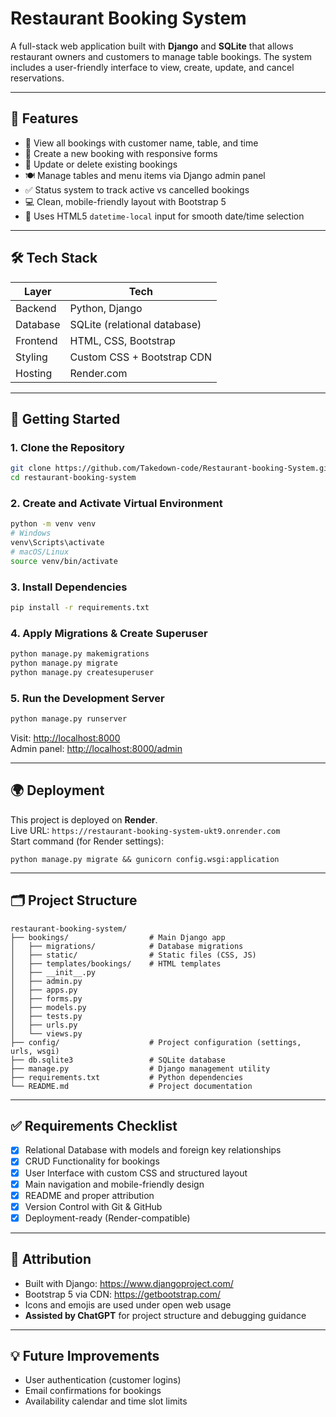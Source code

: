 # Restaurant Booking System

A full-stack web application built with **Django** and **SQLite** that allows restaurant owners and customers to manage table bookings. The system includes a user-friendly interface to view, create, update, and cancel reservations.

---

## 📌 Features

- 📅 View all bookings with customer name, table, and time  
- 📝 Create a new booking with responsive forms  
- 🔁 Update or delete existing bookings  
- 🍽 Manage tables and menu items via Django admin panel  
- ✅ Status system to track active vs cancelled bookings  
- 💻 Clean, mobile-friendly layout with Bootstrap 5  
- 📆 Uses HTML5 `datetime-local` input for smooth date/time selection  

---

## 🛠️ Tech Stack

| Layer     | Tech                          |
|-----------|-------------------------------|
| Backend   | Python, Django                |
| Database  | SQLite (relational database)  |
| Frontend  | HTML, CSS, Bootstrap          |
| Styling   | Custom CSS + Bootstrap CDN    |
| Hosting   | Render.com                    |

---

## 🚀 Getting Started

### 1. Clone the Repository
```bash
git clone https://github.com/Takedown-code/Restaurant-booking-System.git
cd restaurant-booking-system
```

### 2. Create and Activate Virtual Environment
```bash
python -m venv venv
# Windows
venv\Scripts\activate
# macOS/Linux
source venv/bin/activate
```

### 3. Install Dependencies
```bash
pip install -r requirements.txt
```

### 4. Apply Migrations & Create Superuser
```bash
python manage.py makemigrations
python manage.py migrate
python manage.py createsuperuser
```

### 5. Run the Development Server
```bash
python manage.py runserver
```

Visit: [http://localhost:8000](http://localhost:8000)  
Admin panel: [http://localhost:8000/admin](http://localhost:8000/admin)

---

## 🌍 Deployment

This project is deployed on **Render**.  
Live URL: `https://restaurant-booking-system-ukt9.onrender.com`  
Start command (for Render settings):
```
python manage.py migrate && gunicorn config.wsgi:application
```

---

## 🗂️ Project Structure

```
restaurant-booking-system/
├── bookings/                  # Main Django app
│   ├── migrations/            # Database migrations
│   ├── static/                # Static files (CSS, JS)
│   ├── templates/bookings/    # HTML templates
│   ├── __init__.py
│   ├── admin.py
│   ├── apps.py
│   ├── forms.py
│   ├── models.py
│   ├── tests.py
│   ├── urls.py
│   └── views.py
├── config/                    # Project configuration (settings, urls, wsgi)
├── db.sqlite3                 # SQLite database
├── manage.py                  # Django management utility
├── requirements.txt           # Python dependencies
└── README.md                  # Project documentation
```

---

## ✅ Requirements Checklist

- [x] Relational Database with models and foreign key relationships  
- [x] CRUD Functionality for bookings  
- [x] User Interface with custom CSS and structured layout  
- [x] Main navigation and mobile-friendly design  
- [x] README and proper attribution  
- [x] Version Control with Git & GitHub  
- [x] Deployment-ready (Render-compatible)  

---

## 📝 Attribution

- Built with Django: https://www.djangoproject.com/  
- Bootstrap 5 via CDN: https://getbootstrap.com/  
- Icons and emojis are used under open web usage  
- **Assisted by ChatGPT** for project structure and debugging guidance

---

## 💡 Future Improvements

- User authentication (customer logins)  
- Email confirmations for bookings  
- Availability calendar and time slot limits  
